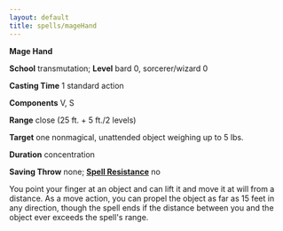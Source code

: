 ```yaml
---
layout: default
title: spells/mageHand
---
```

 **Mage Hand**

**School** transmutation; **Level** bard 0, sorcerer/wizard 0

**Casting Time** 1 standard action

**Components** V, S

**Range** close (25 ft. + 5 ft./2 levels)

**Target** one nonmagical, unattended object weighing up to 5 lbs.

**Duration** concentration

**Saving Throw** none; **[Spell Resistance](../glossary#_spell-resistance)** no

You point your finger at an object and can lift it and move it at will from a distance. As a move action, you can propel the object as far as 15 feet in any direction, though the spell ends if the distance between you and the object ever exceeds the spell's range.

